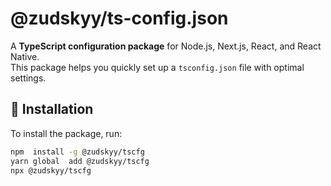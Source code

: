 # @zudskyy/ts-config.json

A **TypeScript configuration package** for Node.js, Next.js, React, and React Native.  
This package helps you quickly set up a `tsconfig.json` file with optimal settings.

## 🚀 Installation

To install the package, run:

```sh
npm  install -g @zudskyy/tscfg
yarn global  add @zudskyy/tscfg
npx @zudskyy/tscfg
```
